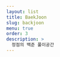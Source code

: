 ```yaml
---
layout: list
title: BaekJoon
slug: backjoon
menu: true
order: 3
description: >
  정점의 백준 풀이공간
---
```


